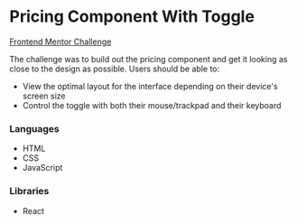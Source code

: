 # Pricing Component With Toggle

[Frontend Mentor Challenge](https://www.frontendmentor.io/challenges/pricing-component-with-toggle-8vPwRMIC/hub)

The challenge was to build out the pricing component and get it looking as close to the design as possible. Users should be able to:

* View the optimal layout for the interface depending on their device's screen size
* Control the toggle with both their mouse/trackpad and their keyboard

### Languages

* HTML
* CSS
* JavaScript

### Libraries

* React
